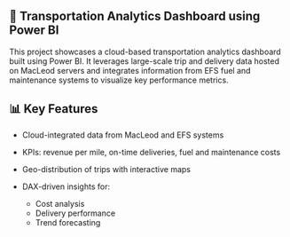 ## 🚚 Transportation Analytics Dashboard using Power BI
This project showcases a cloud-based transportation analytics dashboard built using Power BI. It leverages large-scale trip and delivery data hosted on MacLeod servers and integrates information from EFS fuel and maintenance systems to visualize key performance metrics.

## 📊 Key Features
- Cloud-integrated data from MacLeod and EFS systems

- KPIs: revenue per mile, on-time deliveries, fuel and maintenance costs

- Geo-distribution of trips with interactive maps

- DAX-driven insights for:
    - Cost analysis
    - Delivery performance
    - Trend forecasting
